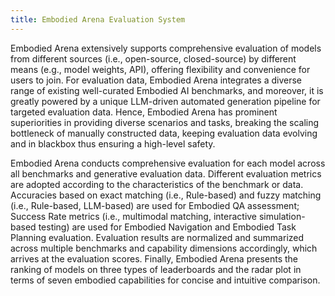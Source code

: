 ```yaml
---
title: Embodied Arena Evaluation System
---
```


Embodied Arena extensively supports comprehensive evaluation of models
from different sources (i.e., open-source, closed-source) by different
means (e.g., model weights, API), offering flexibility and convenience
for users to join. For evaluation data, Embodied Arena integrates a
diverse range of existing well-curated Embodied AI benchmarks, and
moreover, it is greatly powered by a unique LLM-driven automated generation
pipeline for targeted evaluation data. Hence, Embodied Arena has prominent
superiorities in providing diverse scenarios and tasks, breaking the
scaling bottleneck of manually constructed data, keeping evaluation data
evolving and in blackbox thus ensuring a high-level safety.

Embodied Arena conducts comprehensive evaluation for each model across all
benchmarks and generative evaluation data. Different evaluation metrics are
adopted according to the characteristics of the benchmark or data.
Accuracies based on exact matching (i.e., Rule-based) and fuzzy matching
(i.e., Rule-based, LLM-based) are used for Embodied QA assessment; Success
Rate metrics (i.e., multimodal matching, interactive simulation-based
testing) are used for Embodied Navigation and Embodied Task Planning
evaluation. Evaluation results are normalized and summarized across
multiple benchmarks and capability dimensions accordingly, which arrives at
the evaluation scores. Finally, Embodied Arena presents the ranking of
models on three types of leaderboards and the radar plot in terms of seven
embodied capabilities for concise and intuitive comparison.
